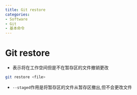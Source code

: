```yaml
---
title: Git restore
categories:
- Software
- Git
- 基本命令
---
```

# Git restore

- 表示将在工作空间但是不在暂存区的文件撤销更改

```bash
git restore <file>
```

- `--staged`作用是将暂存区的文件从暂存区撤出,但不会更改文件

